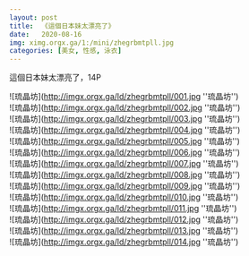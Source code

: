 ```yaml
---
layout: post
title:  《這個日本妹太漂亮了》
date:   2020-08-16
img: ximg.orgx.ga/1:/mini/zhegrbmtpll.jpg
categories: [美女, 性感, 泳衣]
---
```


這個日本妹太漂亮了，14P

![琉晶坊](http://imgx.orgx.ga/ld/zhegrbmtpll/001.jpg ''琉晶坊'') <br>
![琉晶坊](http://imgx.orgx.ga/ld/zhegrbmtpll/002.jpg ''琉晶坊'') <br>
![琉晶坊](http://imgx.orgx.ga/ld/zhegrbmtpll/003.jpg ''琉晶坊'') <br>
![琉晶坊](http://imgx.orgx.ga/ld/zhegrbmtpll/004.jpg ''琉晶坊'') <br>
![琉晶坊](http://imgx.orgx.ga/ld/zhegrbmtpll/005.jpg ''琉晶坊'') <br>
![琉晶坊](http://imgx.orgx.ga/ld/zhegrbmtpll/006.jpg ''琉晶坊'') <br>
![琉晶坊](http://imgx.orgx.ga/ld/zhegrbmtpll/007.jpg ''琉晶坊'') <br>
![琉晶坊](http://imgx.orgx.ga/ld/zhegrbmtpll/008.jpg ''琉晶坊'') <br>
![琉晶坊](http://imgx.orgx.ga/ld/zhegrbmtpll/009.jpg ''琉晶坊'') <br>
![琉晶坊](http://imgx.orgx.ga/ld/zhegrbmtpll/010.jpg ''琉晶坊'') <br>
![琉晶坊](http://imgx.orgx.ga/ld/zhegrbmtpll/011.jpg ''琉晶坊'') <br>
![琉晶坊](http://imgx.orgx.ga/ld/zhegrbmtpll/012.jpg ''琉晶坊'') <br>
![琉晶坊](http://imgx.orgx.ga/ld/zhegrbmtpll/013.jpg ''琉晶坊'') <br>
![琉晶坊](http://imgx.orgx.ga/ld/zhegrbmtpll/014.jpg ''琉晶坊'') <br>
